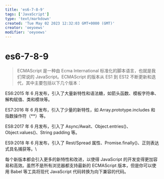 ```yaml
---
title: 'es6-7-8-9'
tags: ['JavaScript']
type: 'text/markdown'
created: 'Tue May 02 2023 12:32:03 GMT+0000 (GMT)'
creator: 'oeyoews'
modifier: 'oeyoews'
---
```


# es6-7-8-9

> ECMAScript 是一种由 Ecma International 标准化的脚本语言，也就是我们常说的 JavaScript。ECMAScript 的版本从 ES1 到 ES12 不断更新和迭代，其中主要包括以下几个版本：

ES6:2015 年 6 月发布，引入了大量新特性和语法糖，如箭头函数、模板字符串、解构赋值、类和模块等。

ES7:2016 年 6 月发布，引入了少量的新特性，如 Array.prototype.includes 和指数操作符（**）等。

ES8:2017 年 6 月发布，引入了 Async/Await、Object.entries()、Object.values()、String padding 等。

ES9:2018 年 6 月发布，引入了 Rest/Spread 属性、Promise.finally()、正则表达式具名捕获等。\

每个新版本都会引入更多的新特性和改进，以使得 JavaScript 的开发变得更加容易和高效。虽然不是所有浏览器都支持最新的 ECMAScript 版本，但是你可以使用 Babel 等工具将现代 JavaScript 代码转换为向下兼容的代码。
